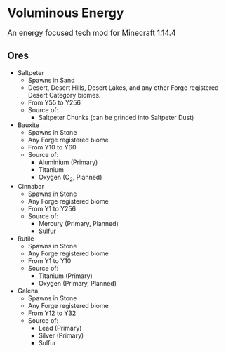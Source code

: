 # Voluminous Energy
<big> An energy focused tech mod for Minecraft 1.14.4 </big>

## Ores
*	Saltpeter
 	*	Spawns in Sand
 	*	Desert, Desert Hills, Desert Lakes, and any other Forge registered Desert Category biomes.
 	*	From Y55 to Y256
 	*	Source of:
 	 	* Saltpeter Chunks (can be grinded into Saltpeter Dust)
*	Bauxite
	* Spawns in Stone
	* Any Forge registered biome
	* From Y10 to Y60
	* Source of:
		* Aluminium (Primary)
		* Titanium
        * Oxygen (O<sub>2</sub>, Planned)
*	Cinnabar
	* Spawns in Stone
	* Any Forge registered biome
	* From Y1 to Y256
	* Source of:
	 	* Mercury (Primary, Planned)
	 	* Sulfur
*	Rutile
	* Spawns in Stone
	* Any Forge registered biome
	* From Y1 to Y10
	* Source of:
	 	*	Titanium (Primary)
	 	*	Oxygen (Primary, Planned)
*	Galena
	* Spawns in Stone
	* Any Forge registered biome
	* From Y12 to Y32
	* Source of:
		*	Lead (Primary)
		*	Silver (Primary)
		*	Sulfur